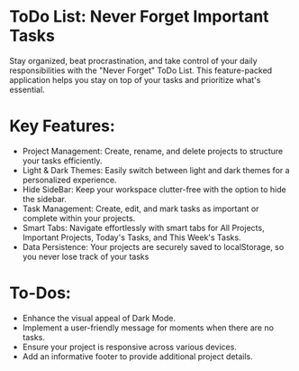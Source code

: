 # ToDo List: Never Forget Important Tasks

Stay organized, beat procrastination, and take control of your daily responsibilities with the "Never Forget" ToDo List. This feature-packed application helps you stay on top of your tasks and prioritize what's essential.

# Key Features:

- Project Management: Create, rename, and delete projects to structure your tasks efficiently.
- Light & Dark Themes: Easily switch between light and dark themes for a personalized experience.
- Hide SideBar: Keep your workspace clutter-free with the option to hide the sidebar.
- Task Management: Create, edit, and mark tasks as important or complete within your projects.
- Smart Tabs: Navigate effortlessly with smart tabs for All Projects, Important Projects, Today's Tasks, and This Week's Tasks.
- Data Persistence: Your projects are securely saved to localStorage, so you never lose track of your tasks

# To-Dos:

- Enhance the visual appeal of Dark Mode.
- Implement a user-friendly message for moments when there are no tasks.
- Ensure your project is responsive across various devices.
- Add an informative footer to provide additional project details.
